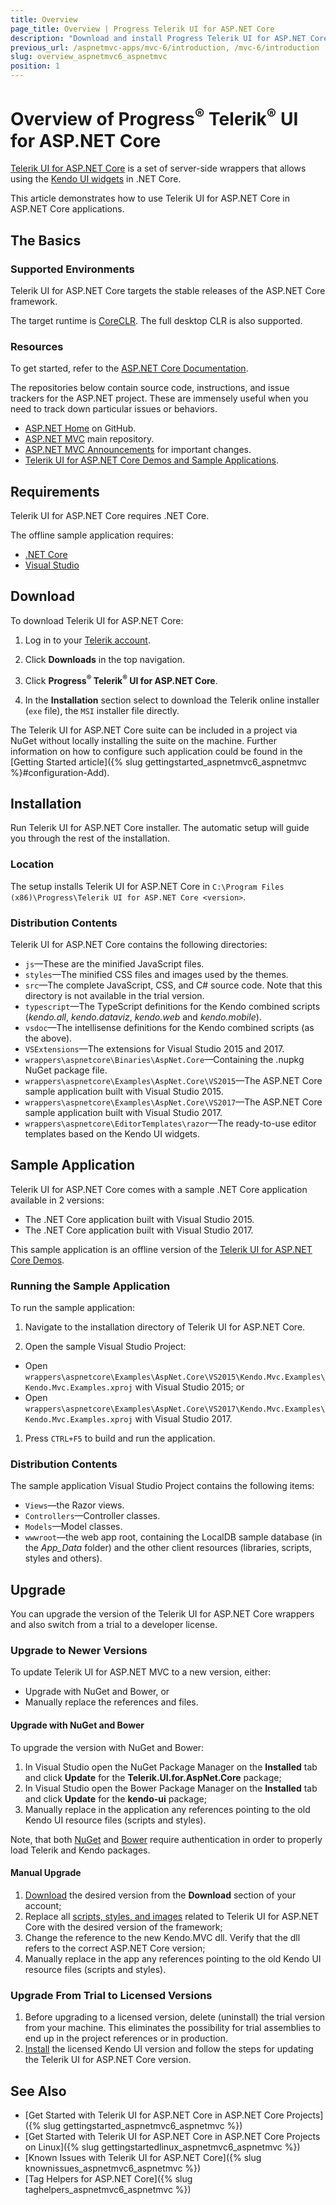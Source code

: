 ```yaml
---
title: Overview
page_title: Overview | Progress Telerik UI for ASP.NET Core
description: "Download and install Progress Telerik UI for ASP.NET Core (aka MVC 6 or ASP.NET Core MVC), and run the sample application."
previous_url: /aspnetmvc-apps/mvc-6/introduction, /mvc-6/introduction
slug: overview_aspnetmvc6_aspnetmvc
position: 1
---
```


# Overview of Progress<sup>®</sup> Telerik<sup>®</sup> UI for ASP.NET Core

[Telerik UI for ASP.NET Core](http://www.telerik.com/aspnet-core-ui) is a set of server-side wrappers that allows using the [Kendo UI widgets](../kendo-ui/introduction) in .NET Core.

This article demonstrates how to use Telerik UI for ASP.NET Core in ASP.NET Core applications.

## The Basics

### Supported Environments

Telerik UI for ASP.NET Core targets the stable releases of the ASP.NET Core framework.

The target runtime is [CoreCLR](https://github.com/dotnet/coreclr). The full desktop CLR is also supported.

### Resources

To get started, refer to the [ASP.NET Core Documentation](http://docs.asp.net/en/latest/index.html).

The repositories below contain source code, instructions, and issue trackers for the ASP.NET project. These are immensely useful when you need to track down particular issues or behaviors.

- [ASP.NET Home](https://github.com/aspnet/home) on GitHub.
- [ASP.NET MVC](https://github.com/aspnet/Mvc) main repository.
- [ASP.NET MVC Announcements](https://github.com/aspnet/announcements/) for important changes.
- [Telerik UI for ASP.NET Core Demos and Sample Applications](http://demos.telerik.com/aspnet-core).

## Requirements

Telerik UI for ASP.NET Core requires .NET Core.

The offline sample application requires:

* [.NET Core](https://www.microsoft.com/net/learn/get-started)
* [Visual Studio](https://www.visualstudio.com/downloads/)

## Download

To download Telerik UI for ASP.NET Core:

1. Log in to your [Telerik account](https://www.telerik.com/login/).

1. Click **Downloads** in the top navigation.

1. Click **Progress<sup>®</sup> Telerik<sup>®</sup> UI for ASP.NET Core**.

1. In the **Installation**  section select to download the Telerik online installer (`exe` file), the `MSI` installer file directly.

The Telerik UI for ASP.NET Core suite can be included in a project via NuGet without locally installing the suite on the machine. Further information on how to configure such application could be found in the [Getting Started article]({% slug gettingstarted_aspnetmvc6_aspnetmvc %}#configuration-Add).

## Installation

Run Telerik UI for ASP.NET Core installer. The automatic setup will guide you through the rest of the installation.

### Location

The setup installs Telerik UI for ASP.NET Core in `C:\Program Files (x86)\Progress\Telerik UI for ASP.NET Core <version>`.

### Distribution Contents

Telerik UI for ASP.NET Core contains the following directories:

* `js`&mdash;These are the minified JavaScript files.
* `styles`&mdash;The minified CSS files and images used by the themes.
* `src`&mdash;The complete JavaScript, CSS, and C# source code. Note that this directory is not available in the trial version.
* `typescript`&mdash;The TypeScript definitions for the Kendo combined scripts (*kendo.all*, *kendo.dataviz*, *kendo.web* and *kendo.mobile*).
* `vsdoc`&mdash;The intellisense definitions for the Kendo combined scripts (as the above).
* `VSExtensions`&mdash;The extensions for Visual Studio 2015 and 2017.
* `wrappers\aspnetcore\Binaries\AspNet.Core`&mdash;Containing the .nupkg NuGet package file.
* `wrappers\aspnetcore\Examples\AspNet.Core\VS2015`&mdash;The ASP.NET Core sample application built with Visual Studio 2015.
* `wrappers\aspnetcore\Examples\AspNet.Core\VS2017`&mdash;The ASP.NET Core sample application built with Visual Studio 2017.
* `wrappers\aspnetcore\EditorTemplates\razor`&mdash;The ready-to-use editor templates based on the Kendo UI widgets.

## Sample Application

Telerik UI for ASP.NET Core comes with a sample .NET Core application available in 2 versions:

* The .NET Core application built with Visual Studio 2015.
* The .NET Core application built with Visual Studio 2017.

This sample application is an offline version of the [Telerik UI for ASP.NET Core Demos](http://demos.telerik.com/aspnet-core).

### Running the Sample Application

To run the sample application:

1. Navigate to the installation directory of Telerik UI for ASP.NET Core.

1. Open the sample Visual Studio Project:

* Open `wrappers\aspnetcore\Examples\AspNet.Core\VS2015\Kendo.Mvc.Examples\Kendo.Mvc.Examples.xproj` with Visual Studio 2015; or
* Open `wrappers\aspnetcore\Examples\AspNet.Core\VS2017\Kendo.Mvc.Examples\Kendo.Mvc.Examples.xproj` with Visual Studio 2017.

1. Press `CTRL+F5` to build and run the application.

### Distribution Contents

The sample application Visual Studio Project contains the following items:

* `Views`&mdash;the Razor views.
* `Controllers`&mdash;Controller classes.
* `Models`&mdash;Model classes.
* `wwwroot`&mdash;the web app root, containing the LocalDB sample database (in the *App_Data* folder) and the other client resources (libraries, scripts, styles and others).

## Upgrade

You can upgrade the version of the Telerik UI for ASP.NET Core wrappers and also switch from a trial to a developer license.

### Upgrade to Newer Versions

To update Telerik UI for ASP.NET MVC to a new version, either:

* Upgrade with NuGet and Bower, or
* Manually replace the references and files.

#### Upgrade with NuGet and Bower

To upgrade the version with NuGet and Bower:

1. In Visual Studio open the NuGet Package Manager on the **Installed** tab and click **Update** for the **Telerik.UI.for.AspNet.Core** package;
1. In Visual Studio open the Bower Package Manager on the **Installed** tab and click **Update** for the **kendo-ui** package;
1. Manually replace in the application any references pointing to the old Kendo UI resource files (scripts and styles).

Note, that both [NuGet](https://docs.telerik.com/aspnet-mvc/getting-started/nuget-install#set-up-nuget-package-source) and [Bower](https://docs.telerik.com/kendo-ui/intro/installation/bower-install#kendo-ui-professional) require authentication in order to properly load Telerik and Kendo packages.

#### Manual Upgrade

1. [Download](#download) the desired version from the **Download** section of your account;
1. Replace all [scripts, styles, and images](#distribution-contents) related to Telerik UI for ASP.NET Core with the desired version of the framework;
1. Change the reference to the new Kendo.MVC dll. Verify that the dll refers to the correct ASP.NET Core version;
1. Manually replace in the app any references pointing to the old Kendo UI resource files (scripts and styles).

### Upgrade From Trial to Licensed Versions

1. Before upgrading to a licensed version, delete (uninstall) the trial version from your machine. This eliminates the possibility for trial assemblies to end up in the project references or in production.
1. [Install](#installation) the licensed Kendo UI version and follow the steps for updating the Telerik UI for ASP.NET Core version.

## See Also

* [Get Started with Telerik UI for ASP.NET Core in ASP.NET Core Projects]({% slug gettingstarted_aspnetmvc6_aspnetmvc %})
* [Get Started with Telerik UI for ASP.NET Core in ASP.NET Core Projects on Linux]({% slug gettingstartedlinux_aspnetmvc6_aspnetmvc %})
* [Known Issues with Telerik UI for ASP.NET Core]({% slug knownissues_aspnetmvc6_aspnetmvc %})
* [Tag Helpers for ASP.NET Core]({% slug taghelpers_aspnetmvc6_aspnetmvc %})
